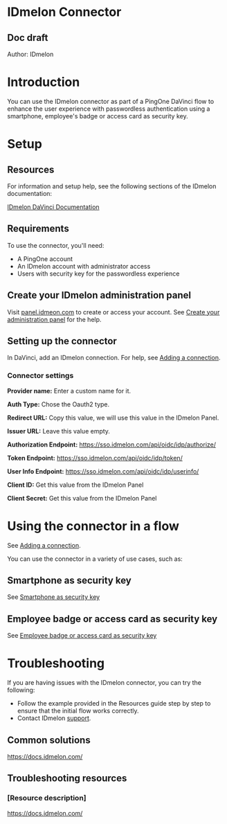 # IDmelon Connector

## Doc draft

Author: IDmelon


# Introduction

You can use the IDmelon connector as part of a PingOne DaVinci flow to enhance the user experience with passwordless authentication using a smartphone, employee's badge or access card as security key.


# Setup


## Resources

For information and setup help, see the following sections of the IDmelon documentation:

[IDmelon DaVinci Documentation](https://docs.idmelon.com/docs/for_administrators/simple_signon_and_idp_integration/idmelon-connector-for-pingone-davinci/)


## Requirements

To use the connector, you'll need:

 * A PingOne account
* An IDmelon account with administrator access
* Users with security key for the passwordless experience

## Create your IDmelon administration panel

Visit [panel.idmeon.com](https://panel.idmeon.com) to create or access your account. See [Create your administration panel](https://docs.idmelon.com/docs/for_administrators/get_started/create_your_administration_panel/) for the help.


## Setting up the connector

In DaVinci, add an IDmelon connection. For help, see [Adding a connection](https://docs.idmelon.com/docs/for_administrators/simple_signon_and_idp_integration/idmelon-connector-for-pingone-davinci/).



### Connector settings

 **Provider name:** 
Enter a custom name for it.
 
**Auth Type:**
Chose the Oauth2 type.
 
**Redirect URL:** 
Copy this value, we will use this value in the IDmelon Panel.
 
**Issuer URL:** 
Leave this value empty.
 
**Authorization Endpoint:** 
https://sso.idmelon.com/api/oidc/idp/authorize/
 
**Token Endpoint:**
https://sso.idmelon.com/api/oidc/idp/token/
 
**User Info Endpoint:** 
https://sso.idmelon.com/api/oidc/idp/userinfo/
 
**Client ID:** 
Get this value from the IDmelon Panel
 
**Client Secret:** 
Get this value from the IDmelon Panel



# Using the connector in a flow

See [Adding a connection](https://docs.idmelon.com/docs/for_administrators/simple_signon_and_idp_integration/idmelon-connector-for-pingone-davinci/).

You can use the connector in a variety of use cases, such as:


## Smartphone as security key

See [Smartphone as security key](https://docs.idmelon.com/docs/for_administrators/introduction/idmelon_passwordless_orchestration_platform/offering_managed_security_keys/#smartphone-as-security-key)



## Employee badge or access card as security key

See [Employee badge or access card as security key](https://docs.idmelon.com/docs/for_administrators/introduction/idmelon_passwordless_orchestration_platform/offering_managed_security_keys/#employee-badge-or-access-card-as-security-key)



# Troubleshooting

If you are having issues with the IDmelon connector, you can try the following: 

* Follow the example provided in the Resources guide step by step to ensure that the initial flow works correctly. 
* Contact IDmelon [support](https://idmelon.com/contact-us).



## Common solutions

https://docs.idmelon.com/

## Troubleshooting resources


### [Resource description]

https://docs.idmelon.com/
